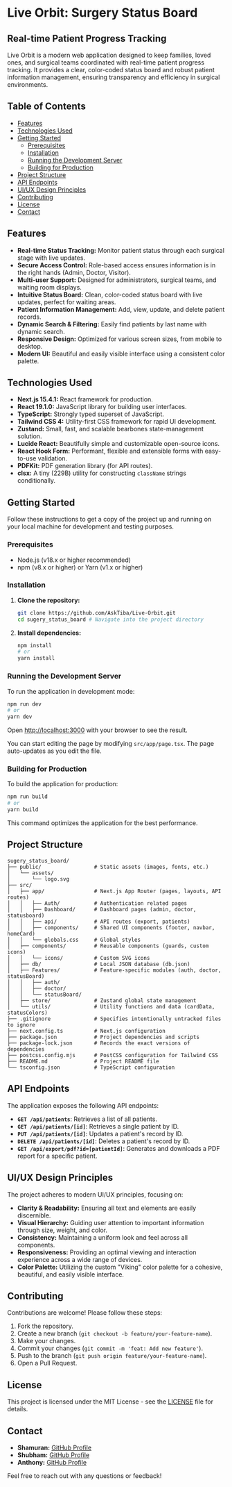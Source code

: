 # Live Orbit: Surgery Status Board

## Real-time Patient Progress Tracking

Live Orbit is a modern web application designed to keep families, loved ones, and surgical teams coordinated with real-time patient progress tracking. It provides a clear, color-coded status board and robust patient information management, ensuring transparency and efficiency in surgical environments.

## Table of Contents

- [Features](#features)
- [Technologies Used](#technologies-used)
- [Getting Started](#getting-started)
  - [Prerequisites](#prerequisites)
  - [Installation](#installation)
  - [Running the Development Server](#running-the-development-server)
  - [Building for Production](#building-for-production)
- [Project Structure](#project-structure)
- [API Endpoints](#api-endpoints)
- [UI/UX Design Principles](#uiux-design-principles)
- [Contributing](#contributing)
- [License](#license)
- [Contact](#contact)

## Features

-   **Real-time Status Tracking:** Monitor patient status through each surgical stage with live updates.
-   **Secure Access Control:** Role-based access ensures information is in the right hands (Admin, Doctor, Visitor).
-   **Multi-user Support:** Designed for administrators, surgical teams, and waiting room displays.
-   **Intuitive Status Board:** Clean, color-coded status board with live updates, perfect for waiting areas.
-   **Patient Information Management:** Add, view, update, and delete patient records.
-   **Dynamic Search & Filtering:** Easily find patients by last name with dynamic search.
-   **Responsive Design:** Optimized for various screen sizes, from mobile to desktop.
-   **Modern UI:** Beautiful and easily visible interface using a consistent color palette.

## Technologies Used

-   **Next.js 15.4.1:** React framework for production.
-   **React 19.1.0:** JavaScript library for building user interfaces.
-   **TypeScript:** Strongly typed superset of JavaScript.
-   **Tailwind CSS 4:** Utility-first CSS framework for rapid UI development.
-   **Zustand:** Small, fast, and scalable bearbones state-management solution.
-   **Lucide React:** Beautifully simple and customizable open-source icons.
-   **React Hook Form:** Performant, flexible and extensible forms with easy-to-use validation.
-   **PDFKit:** PDF generation library (for API routes).
-   **clsx:** A tiny (229B) utility for constructing `className` strings conditionally.

## Getting Started

Follow these instructions to get a copy of the project up and running on your local machine for development and testing purposes.

### Prerequisites

-   Node.js (v18.x or higher recommended)
-   npm (v8.x or higher) or Yarn (v1.x or higher)

### Installation

1.  **Clone the repository:**
    ```bash
    git clone https://github.com/AskTiba/Live-Orbit.git
    cd sugery_status_board # Navigate into the project directory
    ```
2.  **Install dependencies:**
    ```bash
    npm install
    # or
    yarn install
    ```

### Running the Development Server

To run the application in development mode:

```bash
npm run dev
# or
yarn dev
```

Open [http://localhost:3000](http://localhost:3000) with your browser to see the result.

You can start editing the page by modifying `src/app/page.tsx`. The page auto-updates as you edit the file.

### Building for Production

To build the application for production:

```bash
npm run build
# or
yarn build
```

This command optimizes the application for the best performance.

## Project Structure

```
sugery_status_board/
├── public/                 # Static assets (images, fonts, etc.)
│   └── assets/
│       └── logo.svg
├── src/
│   ├── app/                # Next.js App Router (pages, layouts, API routes)
│   │   ├── Auth/           # Authentication related pages
│   │   ├── Dashboard/      # Dashboard pages (admin, doctor, statusboard)
│   │   ├── api/            # API routes (export, patients)
│   │   ├── components/     # Shared UI components (footer, navbar, homeCard)
│   │   └── globals.css     # Global styles
│   ├── components/         # Reusable components (guards, custom icons)
│   │   └── icons/          # Custom SVG icons
│   ├── db/                 # Local JSON database (db.json)
│   ├── Features/           # Feature-specific modules (auth, doctor, statusBoard)
│   │   ├── auth/
│   │   ├── doctor/
│   │   └── statusBoard/
│   ├── store/              # Zustand global state management
│   └── utils/              # Utility functions and data (cardData, statusColors)
├── .gitignore              # Specifies intentionally untracked files to ignore
├── next.config.ts          # Next.js configuration
├── package.json            # Project dependencies and scripts
├── package-lock.json       # Records the exact versions of dependencies
├── postcss.config.mjs      # PostCSS configuration for Tailwind CSS
├── README.md               # Project README file
└── tsconfig.json           # TypeScript configuration
```

## API Endpoints

The application exposes the following API endpoints:

-   **`GET /api/patients`**: Retrieves a list of all patients.
-   **`GET /api/patients/[id]`**: Retrieves a single patient by ID.
-   **`PUT /api/patients/[id]`**: Updates a patient's record by ID.
-   **`DELETE /api/patients/[id]`**: Deletes a patient's record by ID.
-   **`GET /api/export/pdf?id=[patientId]`**: Generates and downloads a PDF report for a specific patient.

## UI/UX Design Principles

The project adheres to modern UI/UX principles, focusing on:

-   **Clarity & Readability:** Ensuring all text and elements are easily discernible.
-   **Visual Hierarchy:** Guiding user attention to important information through size, weight, and color.
-   **Consistency:** Maintaining a uniform look and feel across all components.
-   **Responsiveness:** Providing an optimal viewing and interaction experience across a wide range of devices.
-   **Color Palette:** Utilizing the custom "Viking" color palette for a cohesive, beautiful, and easily visible interface.

## Contributing

Contributions are welcome! Please follow these steps:

1.  Fork the repository.
2.  Create a new branch (`git checkout -b feature/your-feature-name`).
3.  Make your changes.
4.  Commit your changes (`git commit -m 'feat: Add new feature'`).
5.  Push to the branch (`git push origin feature/your-feature-name`).
6.  Open a Pull Request.

## License

This project is licensed under the MIT License - see the [LICENSE](LICENSE) file for details.

## Contact

-   **Shamuran:** [GitHub Profile](https://github.com/Ahmad-nba)
-   **Shubham:** [GitHub Profile](https://github.com/1)
-   **Anthony:** [GitHub Profile](https://github.com/])

Feel free to reach out with any questions or feedback!
